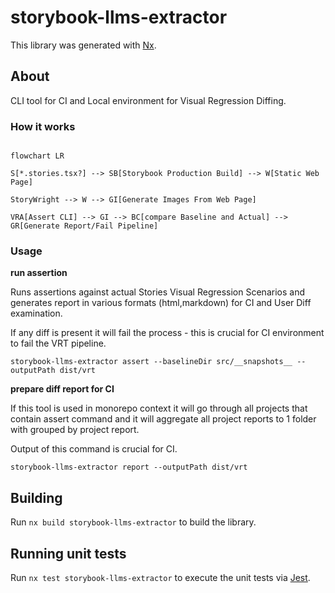 # storybook-llms-extractor

This library was generated with [Nx](https://nx.dev).

## About

CLI tool for CI and Local environment for Visual Regression Diffing.

### How it works

```mermaid

flowchart LR

S[*.stories.tsx?] --> SB[Storybook Production Build] --> W[Static Web Page]

StoryWright --> W --> GI[Generate Images From Web Page]

VRA[Assert CLI] --> GI --> BC[compare Baseline and Actual] --> GR[Generate Report/Fail Pipeline]
```

### Usage

**run assertion**

Runs assertions against actual Stories Visual Regression Scenarios and generates report in various formats (html,markdown) for CI and User Diff examination.

If any diff is present it will fail the process - this is crucial for CI environment to fail the VRT pipeline.

`storybook-llms-extractor assert --baselineDir src/__snapshots__ --outputPath dist/vrt`

**prepare diff report for CI**

If this tool is used in monorepo context it will go through all projects that contain assert command and it will aggregate all project reports to 1 folder with grouped by project report.

Output of this command is crucial for CI.

`storybook-llms-extractor report --outputPath dist/vrt`

## Building

Run `nx build storybook-llms-extractor` to build the library.

## Running unit tests

Run `nx test storybook-llms-extractor` to execute the unit tests via [Jest](https://jestjs.io).
